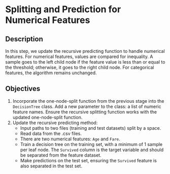 # Splitting and Prediction for Numerical Features

## Description
In this step, we update the recursive predicting function to handle numerical features. For numerical features, values are compared for inequality. A sample goes to the left child node if the feature value is less than or equal to the threshold; otherwise, it goes to the right child node. For categorical features, the algorithm remains unchanged.

## Objectives
1. Incorporate the one-node-split function from the previous stage into the `DecisionTree` class. Add a new parameter to the class: a list of numeric feature names. Ensure the recursive splitting function works with the updated one-node-split function.
2. Update the recursive predicting method:
   - Input paths to two files (training and test datasets) split by a space.
   - Read data from the .csv files.
   - There are two numerical features: `Age` and `Fare`.
   - Train a decision tree on the training set, with a minimum of 1 sample per leaf node. The `Survived` column is the target variable and should be separated from the feature dataset.
   - Make predictions on the test set, ensuring the `Survived` feature is also separated in the test set.

